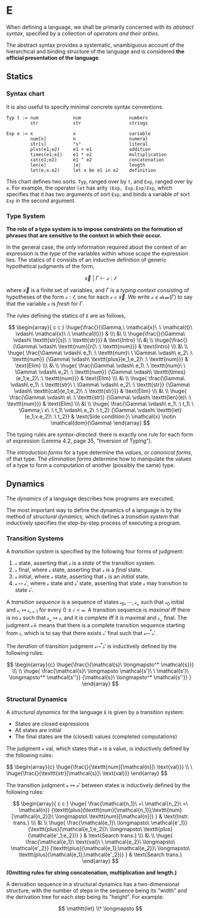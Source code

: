 # E

When defining a language, we shall be primarily concerned with its *abstract
syntax*, specified by a collection of *operators and their arities*.

The abstract syntax provides a systematic, unambiguous account of the
hierarchical and binding structure of the language and is considered **the
official presentation of the language**.

## Statics

### Syntax chart

It is also useful to specify minimal concrete syntax conventions.

```
Typ t := num             num                  numbers
         str             str                  strings

Exp e := x               x                    variable
         num[n]          n                    numeral
         str[s]          "s"                  literal
         plus(e1;e2)     e1 + e1              addition
         times(e1;e2)    e1 * e2              multiplication
         cat(e1;e2)      e1 ^ e2              concatenation
         len(e)          |e|                  length
         let(e;x.e2)     let x be e1 in e2    definition
```

This chart defines two sorts. `Typ`, ranged over by `t`, and `Exp`, ranged over
by `e`. For example, the operator `let` has arity `(Exp, Exp.Exp)Exp`, which
specifies that it has two arguments of sort `Exp`, and binds a variable of sort
`Exp` in the second argument.

### Type System

**The role of a type system is to impose constraints on the formation of phrases
that are sensitive to the context in which their occur.**

In the general case, the *only* information required about the context of an
expression is the type of the variables within whose scope the expression
lies. The statics of `E` consists of an inductive definition of generic
hypothetical judgments of the form,

$$\vec{x}\ |\ \Gamma \vdash \mathcal{e} : \mathcal{t}$$

where $\vec{x}$ is a finite set of variables, and $\Gamma$ is a *typing context*
consisting of hypotheses of the form $\mathcal{x} : \mathcal{t}$, one for each
$\mathcal{x} \in \vec{x}$. We write $\mathcal{x} \notin \mathcal{dom}(\Gamma)$
to say that the variable $\mathcal{x}$ is *fresh* for $\Gamma$.

The rules defining the statics of `E` are as follows,

$$
\begin{array}{ c c }
\huge{\frac{}{\Gamma,\ \mathcal{x}\ :\ \mathcal{t}\ \vdash\ \mathcal{x}\ :\ \mathcal{t}}} &
\\\ &\ \\
\huge{\frac{}{\Gamma\ \vdash\ \texttt{str}[s]\ :\ \texttt{str}}} &
\text{Intro}
\\\ &\ \\
\huge{\frac{}{\Gamma\ \vdash\ \texttt{num}[n]\ :\ \texttt{num}}} &
\text{Intro}
\\\ &\ \\
\huge{
  \frac{\Gamma\ \vdash\ e_1\ :\ \texttt{num}\ \ \Gamma\ \vdash\ e_2\ :\ \texttt{num}}
       {\Gamma\ \vdash\ \texttt{plus}(e_1;e_2)\ :\ \texttt{num}}} &
\text{Elim}
\\\ &\ \\
\huge{
  \frac{\Gamma\ \vdash\ e_1\ :\ \texttt{num}\ \ \Gamma\ \vdash\ e_2\ :\ \texttt{num}}
       {\Gamma\ \vdash\ \texttt{times}(e_1;e_2)\ :\ \texttt{num}}} &
\text{Elim}
\\\ &\ \\
\huge{
  \frac{\Gamma\ \vdash\ e_1\ :\ \texttt{str}\ \ \Gamma\ \vdash\ e_2\ :\ \texttt{str}}
       {\Gamma\ \vdash\ \texttt{cat}(e_1;e_2)\ :\ \texttt{str}}} &
\text{Elim}
\\\ &\ \\
\huge{
  \frac{\Gamma\ \vdash\ e\ :\ \texttt{str}}
       {\Gamma\ \vdash\ \texttt{len}(e)\ :\ \texttt{num}}} &
\text{Elim}
\\\ &\ \\
\huge{
  \frac{\Gamma\ \vdash\ e_1\ :\ t_1\ \ \Gamma,\ x\ :\ t_1\ \vdash\ e_2\ :\ t_2}
       {\Gamma\ \vdash\ \texttt{let}(e_1;x.e_2)\ :\ t_2}} &
\text{Side condition:}\ \mathcal{x} \notin \mathcal{dom}(\Gamma)
\end{array}
$$

The typing rules are *syntax-directed*: there is exactly one rule for each form
of expression (Lemma 4.2, page 35, "Inversion of Typing").

The *introduction forms* for a type determine the *values*, or *canonical
forms*, of that type. The *elimination forms* determine how to manipulate the
values of a type to form a computation of another (possibly the same) type.

## Dynamics

The *dynamics* of a language describes how programs are executed.

The most important way to define the dynamics of a language is by the method of
*structural dynamics*, which defines a *transition system* that inductively
specifies the step-by-step process of executing a program.

### Transition Systems

A *transition system* is specified by the following four forms of judgment:

1. $\mathcal{s}\ \text{state}$, asserting that $\mathcal{s}$ is a *state* of the
   transition system.
2. $\mathcal{s}\ \text{final}$, where $\mathcal{s}\ \text{state}$, asserting
   that $\mathcal{s}$ is a *final* state.
3. $\mathcal{s}\ \text{initial}$, where $\mathcal{s}\ \text{state}$, asserting
   that $\mathcal{s}$ is an *initial* state.
4. $\mathcal{s}\ \longmapsto\ \mathcal{s'}$, where $\mathcal{s}\ \text{state}$
   and $\mathcal{s'}\ \text{state}$, asserting that state $\mathcal{s}$ may
   transition to state $\mathcal{s'}$.

A *transition sequence* is a sequence of states
$\mathcal{s_0}, \cdots, \mathcal{s_n}$ such that $\mathcal{s_0}\ \text{initial}$
and $\mathcal{s_i}\ \longmapsto\ \mathcal{s_{i+1}}$ for every
$\mathcal{0 \leq i < n}$. A transition sequence is *maximal* iff there is no
$\mathcal{s}$ such that $\mathcal{s_n}\ \longmapsto\ \mathcal{s}$, and it is
*complete* iff it is maximal and $\mathcal{s_n}\ \text{final}$. The judgment
$\mathcal{s} \downarrow$ means that there is a complete transition sequence
starting from $\mathcal{s}$, which is to say that there exists
$\mathcal{s'}\ \text{final}$ such that
$\mathcal{s} \longmapsto^* \mathcal{s'}$.

The *iteration* of transition judgment $\mathcal{s} \longmapsto^* \mathcal{s'}$
is inductively defined by the following rules:

$$
\begin{array}{c}
\huge{\frac{}{\mathcal{s}\ \longmapsto^* \mathcal{s}}}
\\\ \\
\huge{
  \frac{\mathcal{s}\ \longmapsto \mathcal{s'}\ \ \mathcal{s'}\ \longmapsto^* \mathcal{s''}}
       {\mathcal{s}\ \longmapsto^* \mathcal{s''}}
}
\end{array}
$$

### Structural Dynamics

A *structural dynamics* for the language `E` is given by a transition system:

* States are closed expressions
* All states are initial
* The final states are the (closed) values (completed computations)

The judgment $\mathcal{e}\ \text{val}$, which states that $\mathcal{e}$ is a
value, is inductively defined by the following rules:

$$
\begin{array}{c}
\huge{\frac{}{\texttt{num}[\mathcal{n}]\ \text\{val}}}
\\\ \\
\huge{\frac{}{\texttt{str}[\mathcal{s}]\ \text{val}}}
\end{array}
$$

The transition judgment $\mathcal{e} \longmapsto \mathcal{e'}$ between states is
inductively defined by the following rules:

$$
\begin{array}{ c c }
\huge{
  \frac{\mathcal{n_1}\ +\ \mathcal{n_2}\ =\ \mathcal{n}}
       {\texttt{plus}(\texttt{num}[\mathcal{n_1}];\texttt{num}[\mathcal{n_2}])\ \longmapsto\ \texttt{num}[\mathcal{n}]}
} & \text{Instr. trans.}
\\\ &\ \\
\huge{
  \frac{\mathcal{e_1}\ \longmapsto\ \mathcal{e'_1}}
       {\texttt{plus}(\mathcal{e_1;e_2})\ \longmapsto\ \texttt{plus}(\mathcal{e'_1;e_2})}
} & \text{Search trans.}
\\\ &\ \\
\huge{
  \frac{\mathcal{e_1}\ \text{val}\ \ \mathcal{e_2}\ \longmapsto\ \mathcal{e'_2}}
       {\texttt{plus}(\mathcal{e_1};\mathcal{e_2})\ \longmapsto\ \texttt{plus}(\mathcal{e_1};\mathcal{e'_2})}
} & \text{Search trans.}
\end{array}
$$

**(Omitting rules for string concatenation, multiplication and length.)**

A derivation sequence in a structural dynamics has a two-dimensional structure,
with the number of steps in the sequence being its "width" and the derivation
tree for each step being its "height". For example:

$$
\mathtt{let} \\*
\longmapsto
$$
